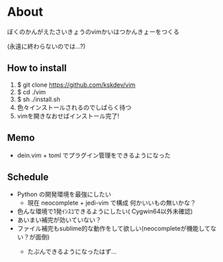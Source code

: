 # About
ぼくのかんがえたさいきょうのvimかいはつかんきょーをつくる

(永遠に終わらないのでは...?)

## How to install
1. $ git clone https://github.com/kskdev/vim
2. $ cd ./vim
3. $ sh ./install.sh
4. 色々インストールされるのでしばらく待つ
5. vimを開きなおせばインストール完了!

## Memo
- dein.vim + toml でプラグイン管理をできるようになった

## Schedule
- Python の開発環境を最強にしたい 
  - 現在 neocomplete + jedi-vim で構成 何かいいもの無いかな？
- 色んな環境で1発ｲﾝｽｺできるようにしたい( Cygwin64以外未確認)
- あいまい補完が効いていない？
- ファイル補完もsublime的な動作をして欲しい(neocompleteが機能してない？<C-x><C-f>が面倒)
  - たぶんできるようになったはず...
